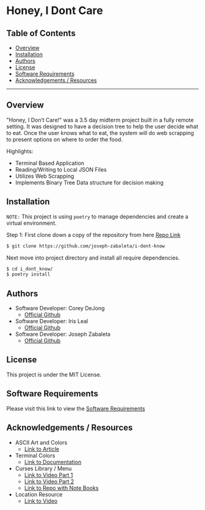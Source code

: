 # Honey, I Dont Care

## Table of Contents
- [Overview](#overview)  
- [Installation](#installation)
- [Authors](#authors)
- [License](#license)
- [Software Requirements](#software-requirements)  
- [Acknowledgements / Resources](#acknowledgements-/-resources)  

---

## Overview
"Honey, I Don’t Care!" was a 3.5 day midterm project built in a fully remote setting. It was designed to have a decision tree to help the user decide what to eat. Once the user knows what to eat, the system will do web scrapping to present options on where to order the food.  

Highlights:  
- Terminal Based Application  
- Reading/Writing to Local JSON Files  
- Utilizes Web Scrapping  
- Implements Binary Tree Data structure for decision making

## Installation
`NOTE:` This project is using `poetry` to manage dependencies and create a virtual environment.  

Step 1: First clone down a copy of the repository from here [Repo Link](https://github.com/joseph-zabaleta/i-dont-know)  

```bash
$ git clone https://github.com/joseph-zabaleta/i-dont-know  
```

Next move into project directory and install all require dependencies.  

```bash
$ cd i_dont_know/
$ poetry install
```



## Authors
- Software Developer: Corey DeJong
    - [Official Github](https://github.com/CoreyDeJong)  
- Software Developer: Iris Leal
    - [Official Github](https://github.com/ilealm)  
- Software Developer: Joseph Zabaleta
    - [Official Github](https://github.com/joseph-zabaleta)

## License
This project is under the MIT License.


## Software Requirements  
Please visit this link to view the [Software Requirements](./requirements.md)


## Acknowledgements / Resources
- ASCII Art and Colors  
    - [Link to Article](https://stackoverflow.com/questions/9632995/how-to-easily-print-ascii-art-text)  
- Terminal Colors  
    - [Link to Documentation](https://pypi.org/project/termcolor/)  
- Curses Library / Menu  
    - [Link to Video Part 1](https://www.youtube.com/watch?v=BK7YvpTT4Sw&list=PLyb_C2HpOQSBxk3yBBcrUHReH9BwMUYhG)  
    - [Link to Video Part 2](https://www.youtube.com/watch?v=zwMsmBsC1GM)  
    - [Link to Repo with Note Books](https://github.com/nikhilkumarsingh/python-curses-tut)    
- Location Resource  
    - [Link to Video](https://www.youtube.com/watch?v=OlSQ2TEP3oc)  
